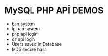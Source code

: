 # MySQL PHP APİ DEMOS

- ban system
- ip ban system
- php api login
- c# api login
- Users saved in Database
- MD5 secure hash


